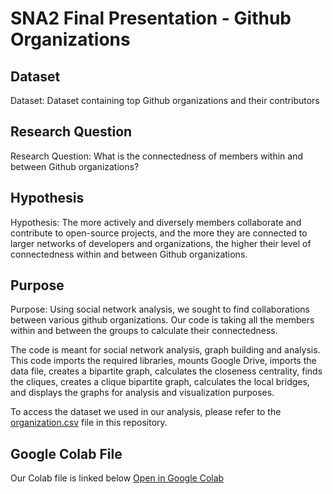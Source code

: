 # SNA2 Final Presentation - Github Organizations

## Dataset

Dataset: Dataset containing top Github organizations and their contributors

## Research Question

Research Question: What is the connectedness of members within and between Github organizations?

## Hypothesis

Hypothesis: The more actively and diversely members collaborate and contribute to open-source projects, and the more they are connected to larger networks of developers and organizations, the higher their level of connectedness within and between Github organizations.

## Purpose

Purpose: Using social network analysis, we sought to find collaborations between various github organizations. Our code is taking all the members within and between the groups to calculate their connectedness.

The code is meant for social network analysis, graph building and analysis. This code imports the required libraries, mounts Google Drive, imports the data file, creates a bipartite graph, calculates the closeness centrality, finds the cliques, creates a clique bipartite graph, calculates the local bridges, and displays the graphs for analysis and visualization purposes.


To access the dataset we used in our analysis, please refer to the [organization.csv](./dataset.csv) file in this repository.

## Google Colab File
Our Colab file is linked below
[Open in Google Colab](https://colab.research.google.com/drive/1f98N4uOiujUZCdva2csIGMDu6-2-skF_?authuser=4#scrollTo=CzAkbuekdRQt)
